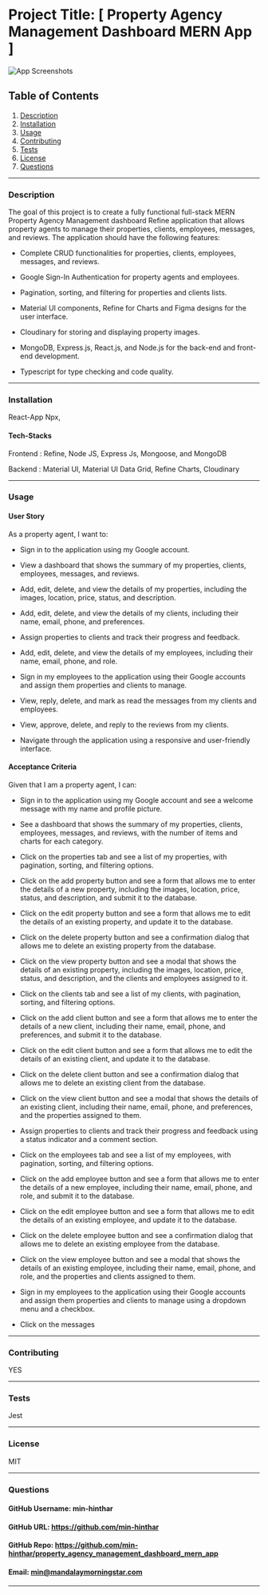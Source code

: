 # Project Title: [ Property Agency Management Dashboard MERN App ]

![App Screenshots](./assets/screenshots/1.jpeg)


## Table of Contents
1. [Description](#description)
2. [Installation](#installation)
3. [Usage](#usage)
4. [Contributing](#contributing)
5. [Tests](#tests)
6. [License](#license)
7. [Questions](#questions)

-----

### Description 
The goal of this project is to create a fully functional full-stack MERN Property Agency Management dashboard Refine application that allows property agents to manage their properties, clients, employees, messages, and reviews. The application should have the following features:

 - Complete CRUD functionalities for properties, clients, employees, messages, and reviews.

 - Google Sign-In Authentication for property agents and employees.

 - Pagination, sorting, and filtering for properties and clients lists.

 - Material UI components, Refine for Charts and Figma designs for the user interface.

 - Cloudinary for storing and displaying property images.

 - MongoDB, Express.js, React.js, and Node.js for the back-end and front-end development.

 - Typescript for type checking and code quality.


-----

### Installation
React-App Npx, 


#### Tech-Stacks
Frontend : Refine, Node JS, Express Js, Mongoose, and MongoDB

Backend : Material UI, Material UI Data Grid, Refine Charts, Cloudinary

-----

### Usage 

#### User Story

As a property agent, I want to:

 - Sign in to the application using my Google account.

 - View a dashboard that shows the summary of my properties, clients, employees, messages, and reviews.

 - Add, edit, delete, and view the details of my properties, including the images, location, price, status, and description.

 - Add, edit, delete, and view the details of my clients, including their name, email, phone, and preferences.

 - Assign properties to clients and track their progress and feedback.

 - Add, edit, delete, and view the details of my employees, including their name, email, phone, and role.

 - Sign in my employees to the application using their Google accounts and assign them properties and clients to manage.

 - View, reply, delete, and mark as read the messages from my clients and employees.

 - View, approve, delete, and reply to the reviews from my clients.

 - Navigate through the application using a responsive and user-friendly interface.

#### Acceptance Criteria

Given that I am a property agent, I can:

 - Sign in to the application using my Google account and see a welcome message with my name and profile picture.

 - See a dashboard that shows the summary of my properties, clients, employees, messages, and reviews, with the number of items and charts for each category.

 - Click on the properties tab and see a list of my properties, with pagination, sorting, and filtering options.

 - Click on the add property button and see a form that allows me to enter the details of a new property, including the images, location, price, status, and description, and submit it to the database.

 - Click on the edit property button and see a form that allows me to edit the details of an existing property, and update it to the database.

 - Click on the delete property button and see a confirmation dialog that allows me to delete an existing property from the database.

 - Click on the view property button and see a modal that shows the details of an existing property, including the images, location, price, status, and description, and the clients and employees assigned to it.

 - Click on the clients tab and see a list of my clients, with pagination, sorting, and filtering options.

 - Click on the add client button and see a form that allows me to enter the details of a new client, including their name, email, phone, and preferences, and submit it to the database.

 - Click on the edit client button and see a form that allows me to edit the details of an existing client, and update it to the database.

 - Click on the delete client button and see a confirmation dialog that allows me to delete an existing client from the database.

 - Click on the view client button and see a modal that shows the details of an existing client, including their name, email, phone, and preferences, and the properties assigned to them.

 - Assign properties to clients and track their progress and feedback using a status indicator and a comment section.

 - Click on the employees tab and see a list of my employees, with pagination, sorting, and filtering options.

 - Click on the add employee button and see a form that allows me to enter the details of a new employee, including their name, email, phone, and role, and submit it to the database.

 - Click on the edit employee button and see a form that allows me to edit the details of an existing employee, and update it to the database.

 - Click on the delete employee button and see a confirmation dialog that allows me to delete an existing employee from the database.

 - Click on the view employee button and see a modal that shows the details of an existing employee, including their name, email, phone, and role, and the properties and clients assigned to them.

 - Sign in my employees to the application using their Google accounts and assign them properties and clients to manage using a dropdown menu and a checkbox.

 - Click on the messages

-----

### Contributing 
YES 

-----

### Tests 
Jest

-----

### License 
MIT 

-----

### Questions 

#### GitHub Username: min-hinthar 

#### GitHub URL: https://github.com/min-hinthar

#### GitHub Repo: https://github.com/min-hinthar/property_agency_management_dashboard_mern_app

#### Email: min@mandalaymorningstar.com

-----



